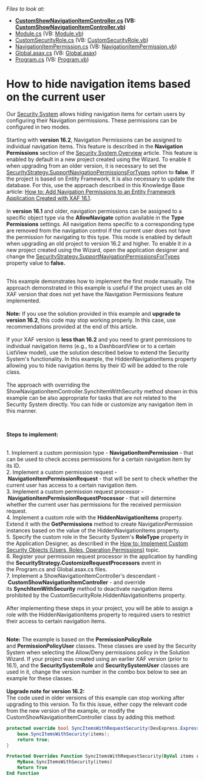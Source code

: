 <!-- default file list -->
*Files to look at*:

* **[CustomShowNavigationItemController.cs](./CS/HideNavigationItemsExample.Module/Controllers/CustomShowNavigationItemController.cs) (VB: [CustomShowNavigationItemController.vb](./VB/HideNavigationItemsExample.Module/Controllers/CustomShowNavigationItemController.vb))**
* [Module.cs](./CS/HideNavigationItemsExample.Module/Module.cs) (VB: [Module.vb](./VB/HideNavigationItemsExample.Module/Module.vb))
* [CustomSecurityRole.cs](./CS/HideNavigationItemsExample.Module/Security/CustomSecurityRole.cs) (VB: [CustomSecurityRole.vb](./VB/HideNavigationItemsExample.Module/Security/CustomSecurityRole.vb))
* [NavigationItemPermission.cs](./CS/HideNavigationItemsExample.Module/Security/NavigationItemPermission.cs) (VB: [NavigationItemPermission.vb](./VB/HideNavigationItemsExample.Module/Security/NavigationItemPermission.vb))
* [Global.asax.cs](./CS/HideNavigationItemsExample.Web/Global.asax.cs) (VB: [Global.asax](./VB/HideNavigationItemsExample.Web/Global.asax))
* [Program.cs](./CS/HideNavigationItemsExample.Win/Program.cs) (VB: [Program.vb](./VB/HideNavigationItemsExample.Win/Program.vb))
<!-- default file list end -->
# How to hide navigation items based on the current user


<p>Our <a href="https://documentation.devexpress.com/#Xaf/CustomDocument2650">Security System</a> allows hiding navigation items for certain users by configuring their Navigation permissions. These permissions can be configured in two modes.<br><br>Starting with <strong>version 16.2</strong>, Navigation Permissions can be assigned to individual navigation items. This feature is described in the <strong>Navigation Permissions</strong> section of the <a href="https://documentation.devexpress.com/#eXpressAppFramework/CustomDocument113366">Security System Overview</a> article. This feature is enabled by default in a new project created using the Wizard. To enable it when upgrading from an older version, it is necessary to set the <a href="https://documentation.devexpress.com/#eXpressAppFramework/DevExpressExpressAppSecuritySecurityStrategy_SupportNavigationPermissionsForTypestopic">SecurityStrategy.SupportNavigationPermissionsForTypes</a> option to <strong>false</strong>. If the project is based on Entity Framework, it is also necessary to update the database. For this, use the approach described in this Knowledge Base article: <a href="https://www.devexpress.com/Support/Center/p/T459507">How to: Add Navigation Permissions to an Entity Framework Application Created with XAF 16.1</a>.<br><br>In <strong>version</strong> <strong>16.1</strong> and older, navigation permissions can be assigned to a specific object type via the <strong>AllowNavigate</strong> option available in the <strong>Type Permissions</strong> settings. All navigation items specific to a corresponding type are removed from the navigation control if the current user does not have the permission for navigating to this type. This mode is enabled by default when upgrading an old project to version 16.2 and higher. To enable it in a new project created using the Wizard, open the application designer and change the <a href="https://documentation.devexpress.com/#eXpressAppFramework/DevExpressExpressAppSecuritySecurityStrategy_SupportNavigationPermissionsForTypestopic">SecurityStrategy.SupportNavigationPermissionsForTypes</a> property value to <strong>false.</strong></p>
<p><br>This example demonstrates how to implement the first mode manually. The approach demonstrated in this example is useful if the project uses an old XAF version that does not yet have the Navigation Permissions feature implemented.<strong><br><br>Note:</strong> If you use the solution provided in this example and <strong>upgrade to version 16.2</strong>, this code may stop working properly. In this case, use recommendations provided at the end of this article.<br><br>If your XAF version is <strong>less than 16.2</strong> and you need to grant permissions to individual navigation items (e.g., to a DashboardView or to a certain ListView model), use the solution described below to extend the Security System's functionality. In this example, the HiddenNavigationItems property allowing you to hide navigation items by their ID will be added to the role class.<br><br>The approach with overriding the ShowNavigationItemController.SynchItemWithSecurity method shown in this example can be also appropriate for tasks that are not related to the Security System directly. You can hide or customize any navigation item in this manner.</p>
<p> </p>
<p><strong>Steps to implement:</strong><br><br></p>
<p>1. Implement a custom permission type - <strong>NavigationItemPermission</strong> - that can be used to check access permissions for a certain navigation item by its ID.<br>2. Implement a custom permission request - <strong>NavigationItemPermissionRequest</strong> - that will be sent to check whether the current user has access to a certain navigation item.<br>3. Implement a custom permission request processor - <strong>NavigationItemPermissionRequestProcessor</strong> - that will determine whether the current user has permissions for the received permission request.<br>4. Implement a custom role with the <strong>HiddenNavigationItems</strong> property. Extend it with the <strong>GetPermissions</strong> method to create NavigationPermission instances based on the value of the HiddenNavigationItems property.<br>5. Specify the custom role in the Security System's <strong>RoleType</strong> property in the Application Designer, as described in the <a href="https://documentation.devexpress.com/eXpressAppFramework/CustomDocument113384.aspx">How to: Implement Custom Security Objects (Users, Roles, Operation Permissions)</a> topic.<br>6. Register your permission request processor in the application by handling the <strong>SecurityStrategy.CustomizeRequestProcessors</strong> event in the Program.cs and Global.asax.cs files.<br>7. Implement a ShowNavigationItemController's descendant - <strong>CustomShowNavigationItemController</strong> - and override its <strong>SynchItemWithSecurity</strong> method to deactivate navigation items prohibited by the CustomSecurityRole.HiddenNavigationItems property.<br><br>After implementing these steps in your project, you will be able to assign a role with the HiddenNavigationItems property to required users to restrict their access to certain navigation items.<br><br></p>
<p><strong>Note:</strong> The example is based on the <strong>PermissionPolicyRole</strong> and <strong>PermissionPolicyUser</strong> classes. These classes are used by the Security System when selecting the Allow/Deny permissions policy in the Solution Wizard. If your project was created using an earlier XAF version (prior to 16.1), and the <strong>SecuritySystemRole</strong> and <strong>SecuritySystemUser</strong> classes are used in it, change the version number in the combo box below to see an example for these classes.<br><br><strong>Upgrade note for version 16.2:</strong><br>The code used in older versions of this example can stop working after upgrading to this version. To fix this issue, either copy the relevant code from the new version of the example, or modify the CustomShowNavigationItemController class by adding this method:</p>


```cs
protected override bool SyncItemsWithRequestSecurity(DevExpress.ExpressApp.Actions.ChoiceActionItemCollection items) {
	base.SyncItemsWithSecurity(items);
	return true;
}
```




```vb
Protected Overrides Function SyncItemsWithRequestSecurity(ByVal items As DevExpress.ExpressApp.Actions.ChoiceActionItemCollection) As Boolean
	MyBase.SyncItemsWithSecurity(items)
	Return True
End Function
```



<br/>


